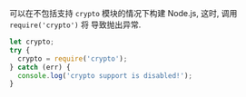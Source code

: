 
可以在不包括支持 `crypto` 模块的情况下构建 Node.js, 这时, 调用 `require('crypto')` 将
导致抛出异常.
```js
let crypto;
try {
  crypto = require('crypto');
} catch (err) {
  console.log('crypto support is disabled!');
}
```

